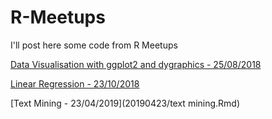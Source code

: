 # R-Meetups
I'll post here some code from R Meetups

[Data Visualisation with ggplot2 and dygraphics - 25/08/2018](20180825/20180825.Rmd)

[Linear Regression - 23/10/2018](20181023/20181023-linear-regression.Rmd)

[Text Mining - 23/04/2019](20190423/text mining.Rmd)
